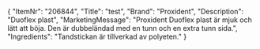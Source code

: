 {
  "ItemNr": "206844",
  "Title": "test",
  "Brand": "Proxident",
  "Description": "Duoflex plast",
  "MarketingMessage": "Proxident Duoflex plast är mjuk och lätt att böja. Den är dubbeländad med en tunn och en extra tunn sida.",
  "Ingredients": "Tandstickan är tillverkad av polyeten."
}